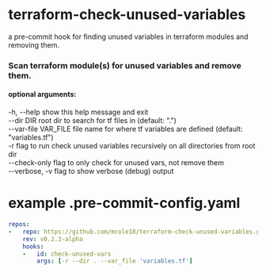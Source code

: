 # terraform-check-unused-variables

a pre-commit hook for finding unused variables in terraform modules and removing them.

### Scan terraform module(s) for unused variables and remove them.

#### optional arguments:
  -h, --help           show this help message and exit\
  --dir DIR            root dir to search for tf files in (default: ".")\
  --var-file VAR_FILE  file name for where tf variables are defined (default: "variables.tf")\
  -r                   flag to run check unused variables recursively on all directories from root dir\
  --check-only         flag to only check for unused vars, not remove them\
  --verbose, -v        flag to show verbose (debug) output

# example .pre-commit-config.yaml

```yaml
repos:
-   repo: https://github.com/mcole18/terraform-check-unused-variables.git
    rev: v0.2.3-alpha
    hooks:
    -   id: check-unused-vars
        args: [-r --dir . --var_file 'variables.tf']
```
